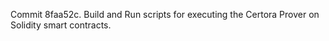 Commit 8faa52c.                    Build and Run scripts for executing the Certora Prover on Solidity smart contracts.